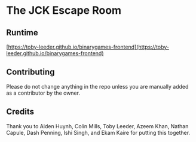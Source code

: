 # The JCK Escape Room

## Runtime
[https://toby-leeder.github.io/binarygames-frontend](https://toby-leeder.github.io/binarygames-frontend)

## Contributing
Please do not change anything in the repo unless you are manually added as a contributor by the owner.

## Credits
Thank you to Aiden Huynh, Colin Mills, Toby Leeder, Azeem Khan, Nathan Capule, Dash Penning, Ishi Singh, and Ekam Kaire for putting this together.
